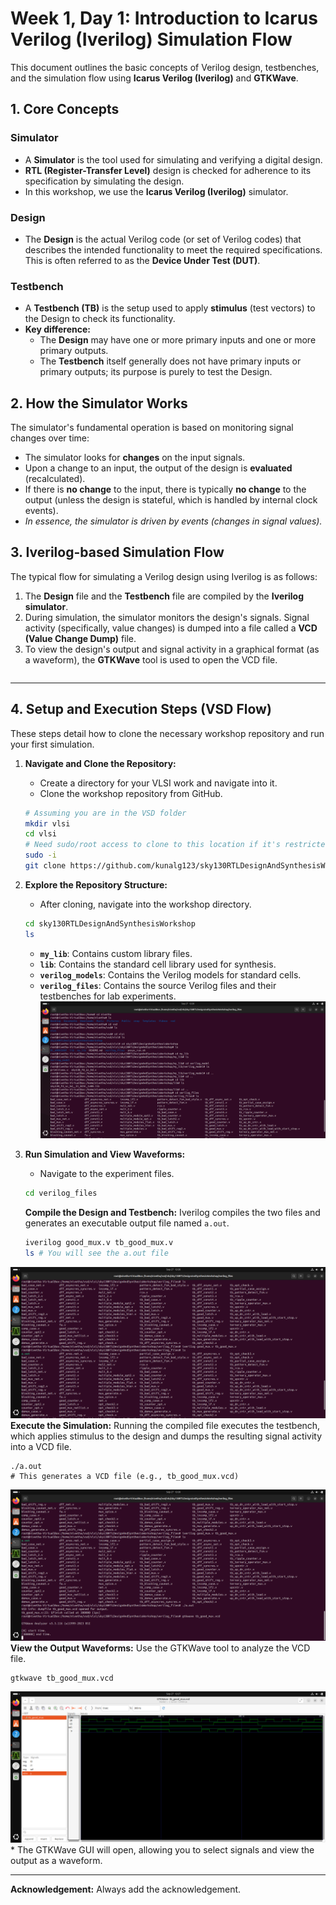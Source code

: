 # Week 1, Day 1: Introduction to Icarus Verilog (Iverilog) Simulation Flow

This document outlines the basic concepts of Verilog design, testbenches, and the simulation flow using **Icarus Verilog (Iverilog)** and **GTKWave**.

## 1\. Core Concepts

### Simulator

  * A **Simulator** is the tool used for simulating and verifying a digital design.
  * **RTL (Register-Transfer Level)** design is checked for adherence to its specification by simulating the design.
  * In this workshop, we use the **Icarus Verilog (Iverilog)** simulator.

### Design

  * The **Design** is the actual Verilog code (or set of Verilog codes) that describes the intended functionality to meet the required specifications. This is often referred to as the **Device Under Test (DUT)**.

### Testbench

  * A **Testbench (TB)** is the setup used to apply **stimulus** (test vectors) to the Design to check its functionality.
  * **Key difference:**
      * The **Design** may have one or more primary inputs and one or more primary outputs.
      * The **Testbench** itself generally does not have primary inputs or primary outputs; its purpose is purely to test the Design.

## 2\. How the Simulator Works

The simulator's fundamental operation is based on monitoring signal changes over time:

  * The simulator looks for **changes** on the input signals.
  * Upon a change to an input, the output of the design is **evaluated** (recalculated).
  * If there is **no change** to the input, there is typically **no change** to the output (unless the design is stateful, which is handled by internal clock events).
  * *In essence, the simulator is driven by events (changes in signal values).*

## 3\. Iverilog-based Simulation Flow

The typical flow for simulating a Verilog design using Iverilog is as follows:

1.  The **Design** file and the **Testbench** file are compiled by the **Iverilog simulator**.
2.  During simulation, the simulator monitors the design's signals. Signal activity (specifically, value changes) is dumped into a file called a **VCD (Value Change Dump)** file.
3.  To view the design's output and signal activity in a graphical format (as a waveform), the **GTKWave** tool is used to open the VCD file.

|  |
| :---: |

-----

## 4\. Setup and Execution Steps (VSD Flow)

These steps detail how to clone the necessary workshop repository and run your first simulation.

1.  **Navigate and Clone the Repository:**

      * Create a directory for your VLSI work and navigate into it.
      * Clone the workshop repository from GitHub.

    <!-- end list -->

    ```bash
    # Assuming you are in the VSD folder
    mkdir vlsi
    cd vlsi
    # Need sudo/root access to clone to this location if it's restricted
    sudo -i 
    git clone https://github.com/kunalg123/sky130RTLDesignAndSynthesisWorkshop
    ```

2.  **Explore the Repository Structure:**

      * After cloning, navigate into the workshop directory.

    <!-- end list -->

    ```bash
    cd sky130RTLDesignAndSynthesisWorkshop
    ls 
    ```

      * **`my_lib`**: Contains custom library files.
      * **`lib`**: Contains the standard cell library used for synthesis.
      * **`verilog_models`**: Contains the Verilog models for standard cells.
      * **`verilog_files`**: Contains the source Verilog files and their testbenches for lab experiments.
        ![Navigate and Clone the Repository and Explore the Repository Structure](day1_1.png)
        
3.  **Run Simulation and View Waveforms:**

      * Navigate to the experiment files.

    <!-- end list -->

    ```bash
    cd verilog_files 
    ```
    

       **Compile the Design and Testbench:** Iverilog compiles the two files and generates an executable output file named `a.out`.

    <!-- end list -->

    ```bash
    iverilog good_mux.v tb_good_mux.v
    ls # You will see the a.out file
    ```
    
![Compile the Design and Testbench](day1_2.png)  
     **Execute the Simulation:** Running the compiled file executes the testbench, which applies stimulus to the design and dumps the resulting signal activity into a VCD file.
  <!-- end list -->

     
    ./a.out 
    # This generates a VCD file (e.g., tb_good_mux.vcd)
  

![Execute the Simulation](day1_3.png)  
       **View the Output Waveforms:** Use the GTKWave tool to analyze the VCD file.
    <!-- end list -->

     
    gtkwave tb_good_mux.vcd
    
 ![View the Output Waveforms](day1_4.png)  
      * The GTKWave GUI will open, allowing you to select signals and view the output as a waveform.

-----

**Acknowledgement:** Always add the acknowledgement.
